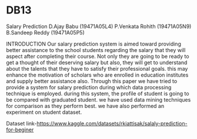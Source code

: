 # DB13
Salary Prediction
D.Ajay Babu       (19471A05L4)
P.Venkata Rohith  (19471A05N9)
B.Sandeep Reddy   (19471A05P5)

INTRODUCTION 
     Our salary prediction system is aimed toward providing better assistance to the school students regarding the salary that they will aspect after completing their course. Not only they are going to be ready to get a thought of their deserving salary but also, they will get to understand about the talents that they have to satisfy their professional goals. this may enhance the motivation of scholars who are enrolled in education institutes and supply better assistance also. Through this paper we have tried to provide a system for salary prediction during which data processing technique is employed. during this system, the profile of student is going to be compared with graduated student. we have used data mining techniques for comparison as they perform best. we have also performed an experiment on student dataset.

Dataset link-https://www.kaggle.com/datasets/rkiattisak/salaly-prediction-for-beginer
